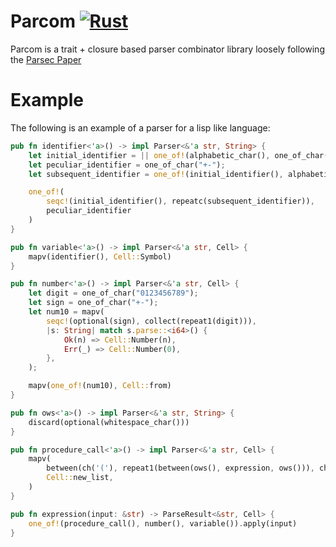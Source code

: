 # Parcom [![Rust](https://github.com/strtok/parcom/actions/workflows/rust.yml/badge.svg)](https://github.com/strtok/parcom/actions/workflows/rust.yml)

Parcom is a trait + closure based parser combinator library loosely following the [Parsec Paper](https://www.microsoft.com/en-us/research/publication/parsec-direct-style-monadic-parser-combinators-for-the-real-world/)

# Example

The following is an example of a parser for a lisp like language:

```rust
pub fn identifier<'a>() -> impl Parser<&'a str, String> {
    let initial_identifier = || one_of!(alphabetic_char(), one_of_char("!$%&*/:<=>?^_~"));
    let peculiar_identifier = one_of_char("+-");
    let subsequent_identifier = one_of!(initial_identifier(), alphabetic_char(), digit_char());

    one_of!(
        seqc!(initial_identifier(), repeatc(subsequent_identifier)),
        peculiar_identifier
    )
}

pub fn variable<'a>() -> impl Parser<&'a str, Cell> {
    mapv(identifier(), Cell::Symbol)
}

pub fn number<'a>() -> impl Parser<&'a str, Cell> {
    let digit = one_of_char("0123456789");
    let sign = one_of_char("+-");
    let num10 = mapv(
        seqc!(optional(sign), collect(repeat1(digit))),
        |s: String| match s.parse::<i64>() {
            Ok(n) => Cell::Number(n),
            Err(_) => Cell::Number(0),
        },
    );

    mapv(one_of!(num10), Cell::from)
}

pub fn ows<'a>() -> impl Parser<&'a str, String> {
    discard(optional(whitespace_char()))
}

pub fn procedure_call<'a>() -> impl Parser<&'a str, Cell> {
    mapv(
        between(ch('('), repeat1(between(ows(), expression, ows())), ch(')')),
        Cell::new_list,
    )
}

pub fn expression(input: &str) -> ParseResult<&str, Cell> {
    one_of!(procedure_call(), number(), variable()).apply(input)
}
```
